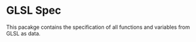 # GLSL Spec

This pacakge contains the specification of all functions and variables from GLSL as data.
